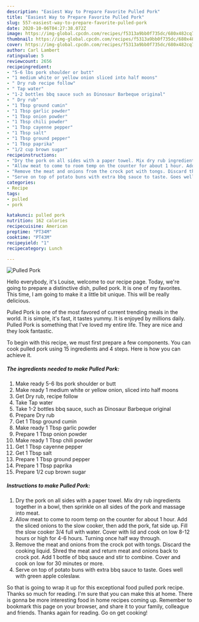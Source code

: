 ```yaml
---
description: "Easiest Way to Prepare Favorite Pulled Pork"
title: "Easiest Way to Prepare Favorite Pulled Pork"
slug: 557-easiest-way-to-prepare-favorite-pulled-pork
date: 2020-10-06T04:27:38.072Z
image: https://img-global.cpcdn.com/recipes/f5313a9bb0f735dc/680x482cq70/pulled-pork-recipe-main-photo.jpg
thumbnail: https://img-global.cpcdn.com/recipes/f5313a9bb0f735dc/680x482cq70/pulled-pork-recipe-main-photo.jpg
cover: https://img-global.cpcdn.com/recipes/f5313a9bb0f735dc/680x482cq70/pulled-pork-recipe-main-photo.jpg
author: Carl Lambert
ratingvalue: 5
reviewcount: 2656
recipeingredient:
- "5-6 lbs pork shoulder or butt"
- "1 medium white or yellow onion sliced into half moons"
- " Dry rub recipe follow"
- " Tap water"
- "1-2 bottles bbq sauce such as Dinosaur Barbeque original"
- " Dry rub"
- "1 Tbsp ground cumin"
- "1 Tbsp garlic powder"
- "1 Tbsp onion powder"
- "1 Tbsp chili powder"
- "1 Tbsp cayenne pepper"
- "1 Tbsp salt"
- "1 Tbsp ground pepper"
- "1 Tbsp paprika"
- "1/2 cup brown sugar"
recipeinstructions:
- "Dry the pork on all sides with a paper towel. Mix dry rub ingredients together in a bowl, then sprinkle on all sides of the pork and massage into meat."
- "Allow meat to come to room temp on the counter for about 1 hour. Add the sliced onions to the slow cooker, then add the pork, fat side up. Fill the slow cooker 3/4 full with water. Cover with lid and cook on low 8-12 hours or high for 4-6 hours. Turning once half way through."
- "Remove the meat and onions from the crock pot with tongs. Discard the cooking liquid. Shred the meat and return meat and onions back to crock pot. Add 1 bottle of bbq sauce and stir to combine. Cover and cook on low for 30 minutes or more."
- "Serve on top of potato buns with extra bbq sauce to taste. Goes well with green apple coleslaw."
categories:
- Recipe
tags:
- pulled
- pork

katakunci: pulled pork 
nutrition: 162 calories
recipecuisine: American
preptime: "PT34M"
cooktime: "PT43M"
recipeyield: "1"
recipecategory: Lunch

---
```



![Pulled Pork](https://img-global.cpcdn.com/recipes/f5313a9bb0f735dc/680x482cq70/pulled-pork-recipe-main-photo.jpg)

Hello everybody, it's Louise, welcome to our recipe page. Today, we're going to prepare a distinctive dish, pulled pork. It is one of my favorites. This time, I am going to make it a little bit unique. This will be really delicious.



Pulled Pork is one of the most favored of current trending meals in the world. It is simple, it's fast, it tastes yummy. It is enjoyed by millions daily. Pulled Pork is something that I've loved my entire life. They are nice and they look fantastic.


To begin with this recipe, we must first prepare a few components. You can cook pulled pork using 15 ingredients and 4 steps. Here is how you can achieve it.

<!--inarticleads1-->

##### The ingredients needed to make Pulled Pork:

1. Make ready 5-6 lbs pork shoulder or butt
1. Make ready 1 medium white or yellow onion, sliced into half moons
1. Get  Dry rub, recipe follow
1. Take  Tap water
1. Take 1-2 bottles bbq sauce, such as Dinosaur Barbeque original
1. Prepare  Dry rub
1. Get 1 Tbsp ground cumin
1. Make ready 1 Tbsp garlic powder
1. Prepare 1 Tbsp onion powder
1. Make ready 1 Tbsp chili powder
1. Get 1 Tbsp cayenne pepper
1. Get 1 Tbsp salt
1. Prepare 1 Tbsp ground pepper
1. Prepare 1 Tbsp paprika
1. Prepare 1/2 cup brown sugar




<!--inarticleads2-->

##### Instructions to make Pulled Pork:

1. Dry the pork on all sides with a paper towel. Mix dry rub ingredients together in a bowl, then sprinkle on all sides of the pork and massage into meat.
1. Allow meat to come to room temp on the counter for about 1 hour. Add the sliced onions to the slow cooker, then add the pork, fat side up. Fill the slow cooker 3/4 full with water. Cover with lid and cook on low 8-12 hours or high for 4-6 hours. Turning once half way through.
1. Remove the meat and onions from the crock pot with tongs. Discard the cooking liquid. Shred the meat and return meat and onions back to crock pot. Add 1 bottle of bbq sauce and stir to combine. Cover and cook on low for 30 minutes or more.
1. Serve on top of potato buns with extra bbq sauce to taste. Goes well with green apple coleslaw.




So that is going to wrap it up for this exceptional food pulled pork recipe. Thanks so much for reading. I'm sure that you can make this at home. There is gonna be more interesting food in home recipes coming up. Remember to bookmark this page on your browser, and share it to your family, colleague and friends. Thanks again for reading. Go on get cooking!
